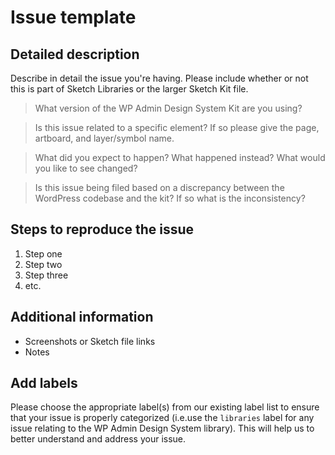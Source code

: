# Issue template

## **Detailed description**

Describe in detail the issue you're having. Please include whether or not this is part of Sketch Libraries or the larger Sketch Kit file.

> What version of the WP Admin Design System Kit are you using?

> Is this issue related to a specific element? If so please give the page, artboard, and layer/symbol name.

> What did you expect to happen? What happened instead? What would you like to see changed?

> Is this issue being filed based on a discrepancy between the WordPress codebase and the kit? If so what is the inconsistency?

## **Steps to reproduce the issue**

1. Step one
2. Step two
3. Step three
4. etc.

## **Additional information**

- Screenshots or Sketch file links
- Notes

## **Add labels**

Please choose the appropriate label(s) from our existing label list to ensure that your issue is properly categorized (i.e.use the `libraries` label for any issue relating to the WP Admin Design System library). This will help us to better understand and address your issue.